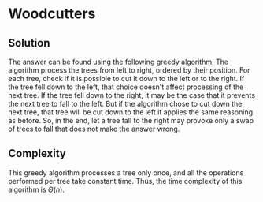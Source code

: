 # Woodcutters

## Solution

The answer can be found using the following greedy algorithm. The algorithm process the trees from left to right, ordered by their position. For each tree, check if it is possible to cut it down to the left or to the right. If the tree fell down to the left, that choice doesn't affect processing of the next tree. If the tree fell down to the right, it may be the case that it prevents the next tree to fall to the left. But if the algorithm chose to cut down the next tree, that tree will be cut down to the left it applies the same reasoning as before. So, in the end, let a tree fall to the right may provoke only a swap of trees to fall that does not make the answer wrong.

## Complexity

This greedy algorithm processes a tree only once, and all the operations performed per tree take constant time. Thus, the time complexity of this algorithm is $\Theta(n)$.